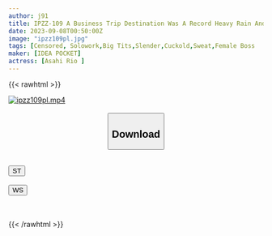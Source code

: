 ```yaml
---
author: j91
title: IPZZ-109 A Business Trip Destination Was A Record Heavy Rain And Suddenly I Shared A Room With A Virgin Subordinate ... I Was Attacked By A Subordinate Who Was Excited By The Rain Wet Body And 9 Dripping Unequaled Sexual Intercourse Until Morning Rio Asahi
date: 2023-09-08T00:50:00Z
image: "ipzz109pl.jpg"
tags: [Censored, Solowork,Big Tits,Slender,Cuckold,Sweat,Female Boss	]
maker: [IDEA POCKET]
actress: [Asahi Rio ]
---
```



{{< rawhtml >}}

<div class="video" data-videoid="Qgx4BMw06MU98m">
    <a href="javascript:;">
        <img src="https://my.j91.asia/posts/ipzz109pl/ipzz109pl.jpg" width="WIDTH" height="HEIGHT" alt="ipzz109pl.mp4" loading="lazy">
    </a>
</div>

<script type="text/javascript" src="https://j91.asia/asset/on-demand-st.js"></script>

<br>
  <link rel="stylesheet" href="https://j91.asia/asset/bs5.css">
  
  <center>
  <button class="btn btn-primary" type="button" data-bs-toggle="collapse" data-bs-target=".multi-collapse" aria-expanded="false" aria-controls="multiCollapseExample1 multiCollapseExample2"><h2>Download</h2></button></center>
</p>
<div class="row">
  <div class="col">
    <div class="collapse multi-collapse" id="multiCollapseExample1">
      <div class="card card-body">
	      	      <br>
<div class="buttons">  
<a href="https://streamtape.to/v/Qgx4BMw06MU98m"><button class="btn-hover color-3"><i class="fa fa-download"></i> ST</button></a></div>
    </div>
  </div>
</div>
  <div class="col">
    <div class="collapse multi-collapse" id="multiCollapseExample2">
      <div class="card card-body">
	      <br>
<div class="buttons">
    <a href="https://wolfstream.tv/oi8zoko52zb2"><button class="btn-hover color-9"><i class="fa fa-download"></i> WS</button></a></div>
<br><br>
      </div>
    </div>
  </div>
</div>

{{< /rawhtml >}}
